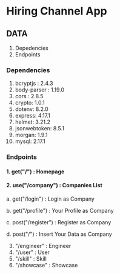 # Hiring Channel App

## DATA
1. Depedencies
2. Endpoints

### Dependencies
1. bcryptjs : 2.4.3
2. body-parser : 1.19.0
3. cors : 2.8.5
4. crypto: 1.0.1
5. dotenv: 8.2.0
6. express: 4.17.1
7. helmet: 3.21.2
8. jsonwebtoken: 8.5.1
9. morgan: 1.9.1
10. mysql: 2.17.1

### Endpoints

#### 1. get("/") : Homepage
#### 2. use("/company") : Companies List
 a. get("/login") : Login as Company
 
 b. get("/profile") : Your Profile as Company
 
 c. post("/register") : Register as Company
 
 d. post("/") : Insert Your Data as Company
 
 
 
3. "/engineer" : Engineer
4. "/user" : User
5. "/skill" : Skill
6. "/showcase" : Showcase
